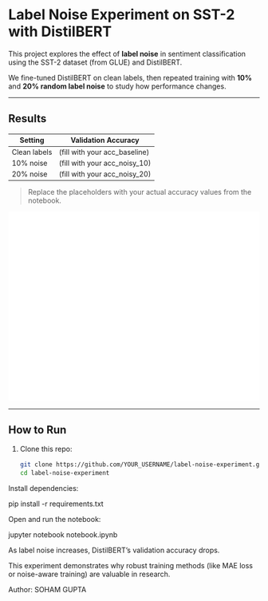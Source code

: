 # Label Noise Experiment on SST-2 with DistilBERT

This project explores the effect of **label noise** in sentiment classification using the SST-2 dataset (from GLUE) and DistilBERT.  

We fine-tuned DistilBERT on clean labels, then repeated training with **10%** and **20% random label noise** to study how performance changes.

---

##  Results

| Setting        | Validation Accuracy |
|----------------|----------------------|
| Clean labels   | (fill with your acc_baseline) |
| 10% noise      | (fill with your acc_noisy_10) |
| 20% noise      | (fill with your acc_noisy_20) |

> Replace the placeholders with your actual accuracy values from the notebook.

<img src="results.png">

---

##  How to Run

1. Clone this repo:
   ```bash
   git clone https://github.com/YOUR_USERNAME/label-noise-experiment.git
   cd label-noise-experiment
Install dependencies:

pip install -r requirements.txt


Open and run the notebook:

jupyter notebook notebook.ipynb



As label noise increases, DistilBERT’s validation accuracy drops.

This experiment demonstrates why robust training methods (like MAE loss or noise-aware training) are valuable in research.

Author: SOHAM GUPTA


